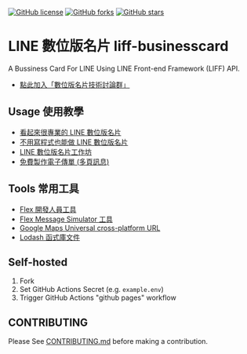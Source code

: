 [![GitHub license](https://img.shields.io/github/license/taichunmin/liff-businesscard)](https://github.com/taichunmin/liff-businesscard/blob/master/LICENSE)
[![GitHub forks](https://img.shields.io/github/forks/taichunmin/liff-businesscard)](https://github.com/taichunmin/liff-businesscard/network)
[![GitHub stars](https://img.shields.io/github/stars/taichunmin/liff-businesscard)](https://github.com/taichunmin/liff-businesscard/stargazers)

# LINE 數位版名片 liff-businesscard

A Bussiness Card For LINE Using LINE Front-end Framework (LIFF) API.

* [點此加入「數位版名片技術討論群」](https://lihi1.com/CVjIx/github)

## Usage 使用教學

* [看起來很專業的 LINE 數位版名片](https://taichunmin.idv.tw/blog/2020-07-12-liff-businesscard.html)
* [不用寫程式也能做 LINE 數位版名片](https://taichunmin.idv.tw/blog/2020-07-21-liff-businesscard.html)
* [LINE 數位版名片工作坊](https://taichunmin.idv.tw/blog/2020-10-14-liff-businesscard-workshop.html)
* [免費製作電子傳單 (多頁訊息)](https://taichunmin.idv.tw/blog/2021-07-09-line-card-create-carousel-1.html)

## Tools 常用工具

* [Flex 開發人員工具](https://www.line-community.me/product_detail?botid=5efadf20851f74ab9c189ff6)
* [Flex Message Simulator 工具](https://developers.line.biz/flex-simulator/)
* [Google Maps Universal cross-platform URL](https://developers.google.com/maps/documentation/urls/guide)
* [Lodash 函式庫文件](https://lodash.com/docs/)

## Self-hosted

1. Fork
2. Set GitHub Actions Secret (e.g. `example.env`)
3. Trigger GitHub Actions "github pages" workflow

## CONTRIBUTING

Please See [CONTRIBUTING.md](./CONTRIBUTING.md) before making a contribution.
